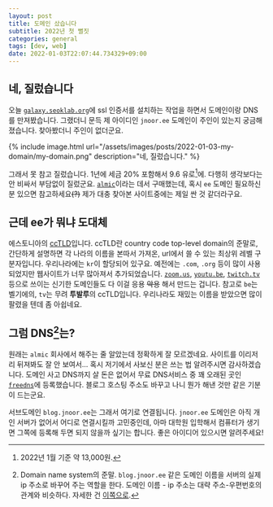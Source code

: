 ```yaml
---
layout: post
title: 도메인 샀습니다
subtitle: 2022년 첫 뻘짓
categories: general
tags: [dev, web]
date: 2022-01-03T22:07:44.734329+09:00
---
```


## 네, 질렀습니다

오늘 [`galaxy.seoklab.org`](https://galaxy.seoklab.org)에 ssl 인증서를 설치하는
작업을 하면서 도메인이랑 DNS를 만져봤습니다. 그랬더니 문득 제 아이디인 `jnoor.ee`
도메인이 주인이 있는지 궁금해졌습니다. 찾아봤더니 주인이 없더군요.

{% include image.html url="/assets/images/posts/2022-01-03-my-domain/my-domain.png" description="네, 질렀습니다." %}

그래서 못 참고 질렀습니다. 1년에 세금 20% 포함해서 9.6 유로[^1]에. 다행히 생각보다는 안 비싸서 부담없이 질렀군요. [`almic`](https://almic.ee)이라는 데서 구매했는데, 혹시 `ee` 도메인 필요하신 분 있으면 참고하세요~~(?)~~ 제가 대충 찾아본 사이트중에는 제일 싼 것 같더라구요.

[^1]: 2022년 1월 기준 약 13,000원.

## 근데 ee가 뭐냐 도대체

에스토니아의 [ccTLD](https://en.wikipedia.org/wiki/Country_code_top-level_domain)입니다. ccTLD란 country code top-level domain의 준말로, 간단하게 설명하면 각 나라의 이름을 본따서 가져온, url에서 쓸 수 있는 최상위 레벨 구분자입니다. 우리나라에는 `kr`이 할당되어 있구요. 예전에는 `.com`, `.org` 등이 많이 사용되었지만 웹사이트가 너무 많아져서 추가되었습니다. [`zoom.us`](https://zoom.us), [`youtu.be`](https://youtu.be), [`twitch.tv`](https://twitch.tv) 등으로 쓰이는 신기한 도메인들도 다 이걸 응용 ~~악용~~ 해서 만드는 겁니다. 참고로 `be`는 벨기에의, `tv`는 무려 **투발루**의 ccTLD입니다. 우리나라도 재밌는 이름을 받았으면 많이 팔렸을 텐데 좀 아쉽네요.

## 그럼 DNS[^2]는?

[^2]: Domain name system의 준말. `blog.jnoor.ee` 같은 도메인 이름을 서버의 실제 ip 주소로 바꾸어 주는 역할을 한다. 도메인 이름 - ip 주소는 대략 주소-우편번호의 관계와 비슷하다. 자세한 건 [이쪽으로](https://en.wikipedia.org/wiki/Domain_Name_System).

원래는 `almic` 회사에서 해주는 줄 알았는데 정확하게 잘 모르겠네요. 사이트를 이리저리 뒤져봐도 잘 안 보여서... 혹시 저기에서 사보신 분은 쓰는 법 알려주시면 감사하겠습니다. 도메인 사고 DNS까지 살 돈은 없어서 무료 DNS서비스 중 꽤 오래된 곳인 [`freedns`](https://freedns.afraid.org)에 등록했습니다. 블로그 호스팅 주소도 바꾸고 나니 뭔가 해낸 것만 같은 기분이 드는군요.

서브도메인 `blog.jnoor.ee`는 그래서 여기로 연결됩니다. `jnoor.ee` 도메인은 아직 개인 서버가 없어서 어디로 연결시킬까 고민중인데, 아마 대학원 입학해서 컴퓨터가 생기면 그쪽에 등록해 두면 되지 않을까 싶기는 합니다. 좋은 아이디어 있으시면 알려주세요!
